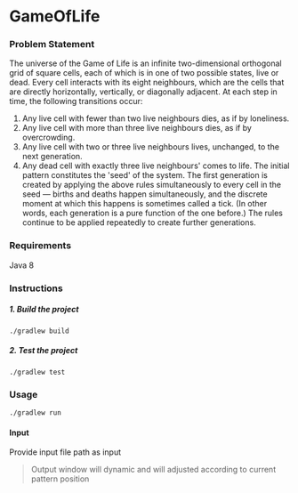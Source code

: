# GameOfLife

### Problem Statement
The universe of the Game of Life is an infinite two-dimensional orthogonal grid of square cells, each of which is in one
of two possible states, live or dead. Every cell interacts with its eight neighbours, which are the cells that are
directly horizontally, vertically, or diagonally adjacent. At each step in time, the following transitions occur:
   1. Any live cell with fewer than two live neighbours dies, as if by loneliness.
   2. Any live cell with more than three live neighbours dies, as if by overcrowding.
   3. Any live cell with two or three live neighbours lives, unchanged, to the next generation.
   4. Any dead cell with exactly three live neighbours' comes to life.
The initial pattern constitutes the 'seed' of the system. The first generation is created by applying the above rules
simultaneously to every cell in the seed — births and deaths happen simultaneously, and the discrete moment at which
this happens is sometimes called a tick. (In other words, each generation is a pure function of the one before.) The
rules continue to be applied repeatedly to create further generations.

### Requirements
Java 8

### Instructions

##### 1. Build the project
```
./gradlew build
```

##### 2. Test the project
```
./gradlew test
```

### Usage
```
./gradlew run
```

#### Input
Provide input file path as input
> Output window will dynamic and will adjusted according to current pattern position
